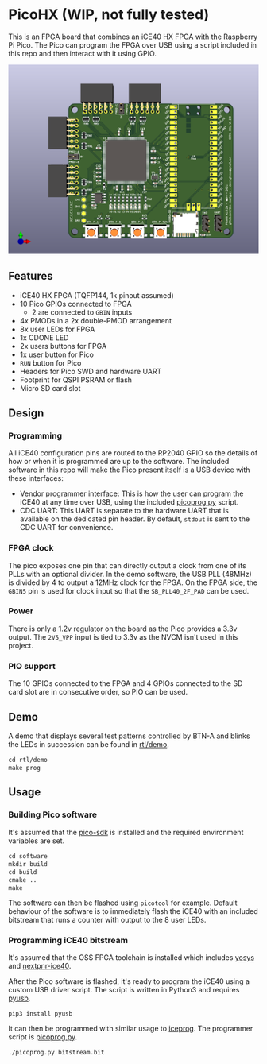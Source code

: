 # PicoHX (WIP, not fully tested)

This is an FPGA board that combines an iCE40 HX FPGA with the Raspberry Pi Pico. The Pico can program the FPGA over USB using a script included in this repo and then interact with it using GPIO.

![PCB rendering](doc/render.png)

## Features

* iCE40 HX FPGA (TQFP144, 1k pinout assumed)
* 10 Pico GPIOs connected to FPGA
    * 2 are connected to `GBIN` inputs
* 4x PMODs in a 2x double-PMOD arrangement
* 8x user LEDs for FPGA
* 1x CDONE LED
* 2x users buttons for FPGA
* 1x user button for Pico
* `RUN` button for Pico
* Headers for Pico SWD and hardware UART
* Footprint for QSPI PSRAM or flash
* Micro SD card slot

## Design

### Programming

All iCE40 configuration pins are routed to the RP2040 GPIO so the details of how or when it is programmed are up to the software. The included software in this repo will make the Pico present itself is a USB device with these interfaces:

* Vendor programmer interface: This is how the user can program the iCE40 at any time over USB, using the included [picoprog.py](scripts/picoprog.py) script.
* CDC UART: This UART is separate to the hardware UART that is available on the dedicated pin header. By default, `stdout` is sent to the CDC UART for convenience.

### FPGA clock

The pico exposes one pin that can directly output a clock from one of its PLLs with an optional divider. In the demo software, the USB PLL (48MHz) is divided by 4 to output a 12MHz clock for the FPGA. On the FPGA side, the `GBIN5` pin is used for clock input so that the  `SB_PLL40_2F_PAD` can be used.

### Power

There is only a 1.2v regulator on the board as the Pico provides a 3.3v output. The `2V5_VPP` input is tied to 3.3v as the NVCM isn't used in this project.

### PIO support

The 10 GPIOs connected to the FPGA and 4 GPIOs connected to the SD card slot are in consecutive order, so PIO can be used.

## Demo

A demo that displays several test patterns controlled by BTN-A and blinks the LEDs in succession can be found in [rtl/demo](rtl/demo).

```
cd rtl/demo
make prog
```
 
## Usage

### Building Pico software

It's assumed that the [pico-sdk](https://github.com/raspberrypi/pico-sdk) is installed and the required environment variables are set.

```
cd software
mkdir build
cd build
cmake ..
make
```

The software can then be flashed using `picotool` for example. Default behaviour of the software is to immediately flash the iCE40 with an included bitstream that runs a counter with output to the 8 user LEDs.

### Programming iCE40 bitstream

It's assumed that the OSS FPGA toolchain is installed which includes [yosys](https://github.com/YosysHQ/yosys) and [nextpnr-ice40](https://github.com/YosysHQ/nextpnr).

After the Pico software is flashed, it's ready to program the iCE40 using a custom USB driver script. The script is written in Python3 and requires [pyusb](https://github.com/pyusb/pyusb).

```
pip3 install pyusb
```

It can then be programmed with similar usage to [iceprog](https://github.com/YosysHQ/icestorm/tree/master/iceprog). The programmer script is [picoprog.py](scripts/picoprog.py).

```
./picoprog.py bitstream.bit
```
 
